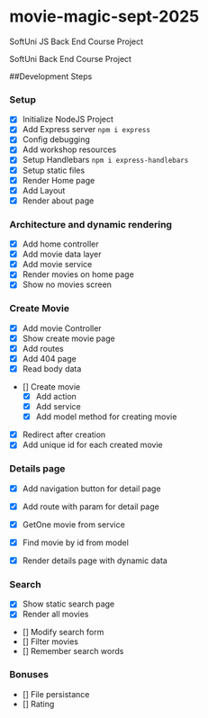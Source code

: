 # movie-magic-sept-2025
SoftUni JS Back End Course Project

SoftUni Back End Course Project

##Development Steps

### Setup

- [x] Initialize NodeJS Project
- [x] Add Express server `npm i express`
- [x] Config debugging
- [x] Add workshop resources
- [x] Setup Handlebars `npm i express-handlebars`
- [x] Setup static files
- [x] Render Home page
- [x] Add Layout
- [x] Render about page

### Architecture and dynamic rendering
- [x] Add home controller
- [x] Add movie data layer
- [x] Add movie service
- [x] Render movies on home page
- [x] Show no movies screen
### Create Movie
- [x] Add movie Controller
- [x] Show create movie page
- [x] Add routes
- [x] Add 404 page
- [x] Read body data
- [] Create movie
    - [x] Add action
    - [x] Add service
    - [x] Add model method for creating movie
- [x] Redirect after creation
- [x] Add unique id for each created movie   

### Details page
- [x] Add navigation button for detail page
- [x] Add route with param for detail page
- [x] GetOne movie from service
- [x] Find movie by id from model
- [x] Render details page with dynamic data


### Search
- [x] Show static search page
- [x] Render all movies
- [] Modify search form
- [] Filter movies
- [] Remember search words
### Bonuses
- [] File persistance
- [] Rating
